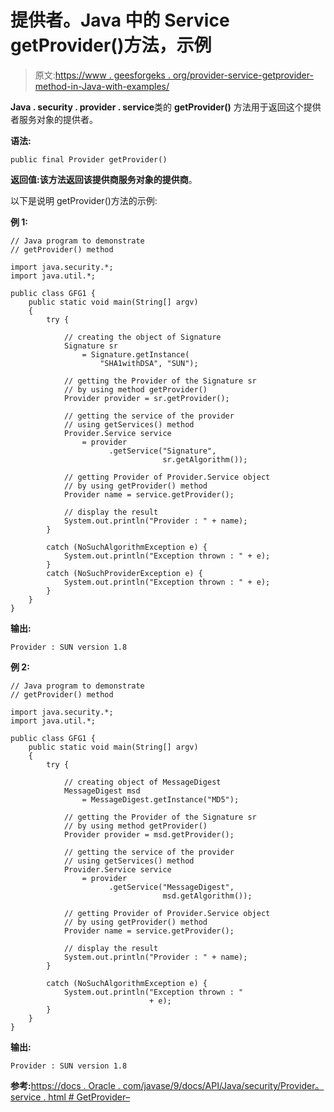 # 提供者。Java 中的 Service getProvider()方法，示例

> 原文:[https://www . geesforgeks . org/provider-service-getprovider-method-in-Java-with-examples/](https://www.geeksforgeeks.org/provider-service-getprovider-method-in-java-with-examples/)

**Java . security . provider . service**类的 **getProvider()** 方法用于返回这个提供者服务对象的提供者。

**语法:**

```
public final Provider getProvider()
```

**返回值:**该方法返回该提供商服务对象的**提供商**。

以下是说明 getProvider()方法的示例:

**例 1:**

```
// Java program to demonstrate
// getProvider() method

import java.security.*;
import java.util.*;

public class GFG1 {
    public static void main(String[] argv)
    {
        try {

            // creating the object of Signature
            Signature sr
                = Signature.getInstance(
                    "SHA1withDSA", "SUN");

            // getting the Provider of the Signature sr
            // by using method getProvider()
            Provider provider = sr.getProvider();

            // getting the service of the provider
            // using getServices() method
            Provider.Service service
                = provider
                      .getService("Signature",
                                  sr.getAlgorithm());

            // getting Provider of Provider.Service object
            // by using getProvider() method
            Provider name = service.getProvider();

            // display the result
            System.out.println("Provider : " + name);
        }

        catch (NoSuchAlgorithmException e) {
            System.out.println("Exception thrown : " + e);
        }
        catch (NoSuchProviderException e) {
            System.out.println("Exception thrown : " + e);
        }
    }
}
```

**输出:**

```
Provider : SUN version 1.8

```

**例 2:**

```
// Java program to demonstrate
// getProvider() method

import java.security.*;
import java.util.*;

public class GFG1 {
    public static void main(String[] argv)
    {
        try {

            // creating object of MessageDigest
            MessageDigest msd
                = MessageDigest.getInstance("MD5");

            // getting the Provider of the Signature sr
            // by using method getProvider()
            Provider provider = msd.getProvider();

            // getting the service of the provider
            // using getServices() method
            Provider.Service service
                = provider
                      .getService("MessageDigest",
                                  msd.getAlgorithm());

            // getting Provider of Provider.Service object
            // by using getProvider() method
            Provider name = service.getProvider();

            // display the result
            System.out.println("Provider : " + name);
        }

        catch (NoSuchAlgorithmException e) {
            System.out.println("Exception thrown : "
                               + e);
        }
    }
}
```

**输出:**

```
Provider : SUN version 1.8

```

**参考:**[https://docs . Oracle . com/javase/9/docs/API/Java/security/Provider。service . html # GetProvider–](https://docs.oracle.com/javase/9/docs/api/java/security/Provider.Service.html#getProvider--)